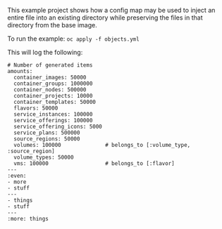 This example project shows how a config map may be used to inject an entire file into an existing directory while preserving the files in that directory from the base image.

To run the example:
`oc apply -f objects.yml`

This will log the following:

```
# Number of generated items
amounts:
  container_images: 50000
  container_groups: 1000000
  container_nodes: 500000
  container_projects: 10000
  container_templates: 50000
  flavors: 50000
  service_instances: 100000
  service_offerings: 100000
  service_offering_icons: 5000
  service_plans: 500000
  source_regions: 50000
  volumes: 100000              # belongs_to [:volume_type, :source_region]
  volume_types: 50000
  vms: 100000                  # belongs_to [:flavor]
---
:even:
- more
- stuff
---
- things
- stuff
---
:more: things
```
